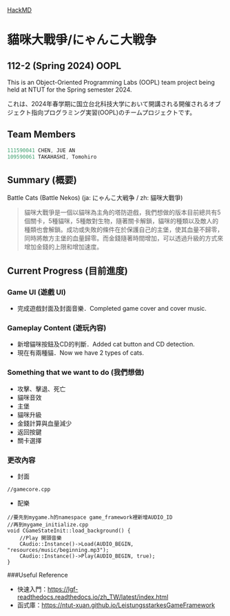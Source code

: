 [HackMD](https://hackmd.io/@JUEANC/JUEANC2024OOPL)

# 貓咪大戰爭/にゃんこ大戦争
## 112-2 (Spring 2024) OOPL
This is an Object-Oriented Programming Labs (OOPL) team project being held at NTUT for the Spring semester 2024.

これは、2024年春学期に国立台北科技大学において開講される開催されるオブジェクト指向プログラミング実習(OOPL)のチームプロジェクトです。

## Team Members

```cpp
111590041 CHEN, JUE AN 
109590061 TAKAHASHI, Tomohiro
```

## Summary (概要)
Battle Cats (Battle Nekos) (ja: にゃんこ大戦争 / zh: 貓咪大戰爭)



> 貓咪大戰爭是一個以貓咪為主角的塔防遊戲，我們想做的版本目前總共有5個關卡，5種貓咪，5種敵對生物，隨著關卡解鎖，貓咪的種類以及敵人的種類也會解鎖。成功或失敗的條件在於保護自己的主堡，使其血量不歸零，同時將敵方主堡的血量歸零。而金錢隨著時間增加，可以透過升級的方式來增加金錢的上限和增加速度。

## Current Progress (目前進度)

### Game UI (遊戲 UI)
- 完成遊戲封面及封面音樂．Completed game cover and cover music.
### Gameplay Content (遊玩內容)
- 新增貓咪按鈕及CD的判斷．Added cat button and CD detection.
- 現在有兩種貓．Now we have 2 types of cats.

### Something that we want to do (我們想做)
- 攻擊、擊退、死亡
- 貓咪音效
- 主堡
- 貓咪升級
- 金錢計算與血量減少
- 返回按鍵
- 關卡選擇



### 更改內容

- 封面
```cpp=
//gamecore.cpp
```

- 配樂
```cpp=
//要先到mygame.h的namespace game_framework裡新增AUDIO_ID
//再到mygame_initialize.cpp
void CGameStateInit::load_background() {
    //Play 開頭音樂
	CAudio::Instance()->Load(AUDIO_BEGIN, "resources/music/beginning.mp3");	
	CAudio::Instance()->Play(AUDIO_BEGIN, true);
}
```

###Useful Reference
- 快速入門：https://lgf-readthedocs.readthedocs.io/zh_TW/latest/index.html
- 函式庫：https://ntut-xuan.github.io/LeistungsstarkesGameFramework








